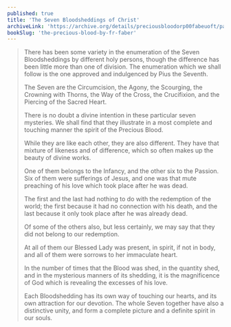 ```yaml
---
published: true
title: 'The Seven Bloodsheddings of Christ'
archiveLink: 'https://archive.org/details/preciousbloodorp00fabeuoft/page/259?view=theater'
bookSlug: 'the-precious-blood-by-fr-faber'
---
```


> There has been some variety in the enumeration of the Seven Bloodsheddings by different holy persons, though the difference has been little more than one of division. The enumeration which we shall follow is the one approved and indulgenced by Pius the Seventh.
>
> The Seven are the Circumcision, the Agony, the Scourging, the Crowning with Thorns, the Way of the Cross, the Crucifixion, and the Piercing of the Sacred Heart.
>
> There is no doubt a divine intention in these particular seven mysteries. We shall find that they illustrate in a most complete and touching manner the spirit of the Precious Blood.
>
> While they are like each other, they are also different. They have that mixture of likeness and of difference, which so often makes up the beauty of divine works.
>
> One of them belongs to the Infancy, and the other six to the Passion. Six of them were sufferings of Jesus, and one was that mute preaching of his love which took place after he was dead.
>
> The first and the last had nothing to do with the redemption of the world; the first because it had no connection with his death, and the last because it only took place after he was already dead.
>
> Of some of the others also, but less certainly, we may say that they did not belong to our redemption.
>
> At all of them our Blessed Lady was present, in spirit, if not in body, and all of them were sorrows to her immaculate heart.
>
> In the number of times that the Blood was shed, in the quantity shed, and in the mysterious manners of its shedding, it is the magnificence of God which is revealing the excesses of his love.
>
> Each Bloodshedding has its own way of touching our hearts, and its own attraction for our devotion. The whole Seven together have also a distinctive unity, and form a complete picture and a definite spirit in our souls.
